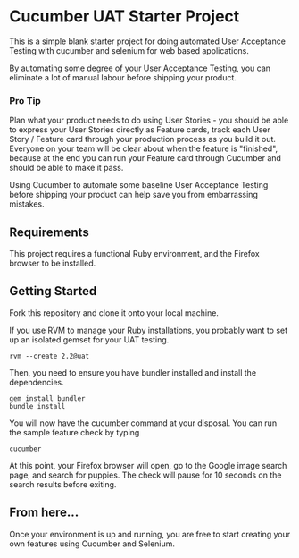 # Cucumber UAT Starter Project

This is a simple blank starter project for doing automated User
Acceptance Testing with cucumber and selenium for web based
applications.

By automating some degree of your User Acceptance Testing, you can
eliminate a lot of manual labour before shipping your product.

### Pro Tip

Plan what your product needs to do using User Stories - you should be
able to express your User Stories directly as Feature cards, track each
User Story / Feature card through your production process as you build
it out. Everyone on your team will be clear about when the feature is
"finished", because at the end you can run your Feature card through
Cucumber and should be able to make it pass.

Using Cucumber to automate some baseline User Acceptance Testing before
shipping your product can help save you from embarrassing mistakes.

## Requirements

This project requires a functional Ruby environment, and the Firefox
browser to be installed.

## Getting Started

Fork this repository and clone it onto your local machine.

If you use RVM to manage your Ruby installations, you probably want to
set up an isolated gemset for your UAT testing.

```
rvm --create 2.2@uat
```

Then, you need to ensure you have bundler installed and install the
dependencies.

```
gem install bundler
bundle install
```

You will now have the cucumber command at your disposal. You can run the
sample feature check by typing

```
cucumber
```

At this point, your Firefox browser will open, go to the Google image
search page, and search for puppies. The check will pause for 10 seconds
on the search results before exiting.

## From here...

Once your environment is up and running, you are free to start creating
your own features using Cucumber and Selenium.
